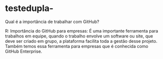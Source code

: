 # testedupla-

Qual é a importância de trabalhar com GitHub?

R: Importância do GitHub para empresas: É uma importante ferramenta para trabalhos em equipe, quando o trabalho envolve um software ou site, que deve ser criado em grupo, a plataforma facilita toda a gestão desse projeto. Também temos essa ferramenta para empresas que é conhecida como GitHub Enterprise.
